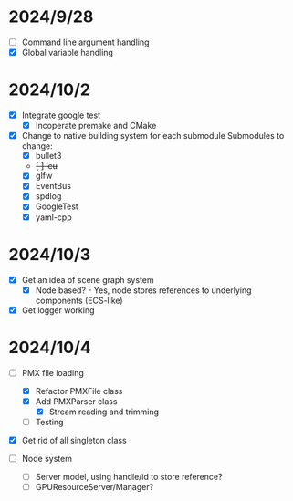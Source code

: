 
# 2024/9/28
- [ ] Command line argument handling
- [x] Global variable handling 

# 2024/10/2
- [x] Integrate google test
    - [x] Incoperate premake and CMake
- [x] Change to native building system for each submodule
    Submodules to change:
    - [x] bullet3
    - ~~[ ] icu~~
    - [x] glfw
    - [x] EventBus
    - [x] spdlog
    - [x] GoogleTest
    - [x] yaml-cpp

# 2024/10/3
- [x] Get an idea of scene graph system
    - [x] Node based? - Yes, node stores references to underlying components (ECS-like)
- [x] Get logger working

# 2024/10/4
- [ ] PMX file loading
    - [x] Refactor PMXFile class
    - [x] Add PMXParser class
        - [x] Stream reading and trimming
    - [ ] Testing

- [x] Get rid of all singleton class

- [ ] Node system
    - [ ] Server model, using handle/id to store reference?
    - [ ] GPUResourceServer/Manager?
